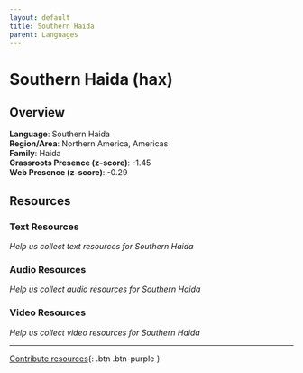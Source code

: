 ```yaml
---
layout: default
title: Southern Haida
parent: Languages
---
```


# Southern Haida (hax)

## Overview

**Language**: Southern Haida  
**Region/Area**: Northern America, Americas  
**Family**: Haida  
**Grassroots Presence (z-score)**: -1.45  
**Web Presence (z-score)**: -0.29  

## Resources

### Text Resources
*Help us collect text resources for Southern Haida*

### Audio Resources
*Help us collect audio resources for Southern Haida*

### Video Resources
*Help us collect video resources for Southern Haida*

---

[Contribute resources](https://forms.office.com/e/1SfLJx3u1r){: .btn .btn-purple }
